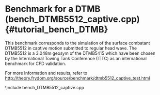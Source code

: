 Benchmark for a DTMB (bench_DTMB5512_captive.cpp) {#tutorial_bench_DTMB}
=================================================

This benchmark corresponds to the simulation of the surface combatant DTMB5512 in captive motion submitted to regular 
head wave. The DTMB5512 is a 3.048m geosym of the DTMB5415 which have been chosen by the International Towing Tank 
Conference (ITTC) as an international benchmark for CFD validation. 

For more information and results, refer to http://theory.frydom.org/source/benchmark/dtmb5512_captive_test.html

\include bench_DTMB5512_captive.cpp
